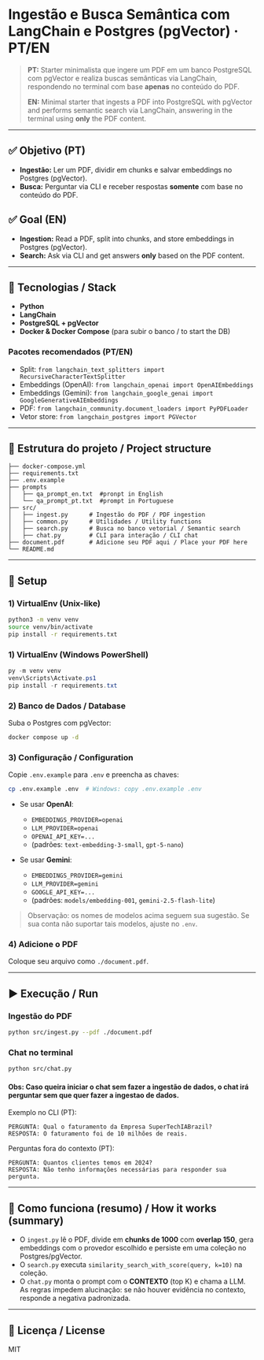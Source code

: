 # Ingestão e Busca Semântica com LangChain e Postgres (pgVector) · PT/EN

> **PT:** Starter minimalista que ingere um PDF em um banco PostgreSQL com pgVector e realiza buscas semânticas via LangChain, respondendo no terminal com base **apenas** no conteúdo do PDF.
>
> **EN:** Minimal starter that ingests a PDF into PostgreSQL with pgVector and performs semantic search via LangChain, answering in the terminal using **only** the PDF content.

---

## ✅ Objetivo (PT)
- **Ingestão:** Ler um PDF, dividir em chunks e salvar embeddings no Postgres (pgVector).
- **Busca:** Perguntar via CLI e receber respostas **somente** com base no conteúdo do PDF.

## ✅ Goal (EN)
- **Ingestion:** Read a PDF, split into chunks, and store embeddings in Postgres (pgVector).
- **Search:** Ask via CLI and get answers **only** based on the PDF content.

---

## 🧰 Tecnologias / Stack
- **Python**
- **LangChain**
- **PostgreSQL + pgVector**
- **Docker & Docker Compose** (para subir o banco / to start the DB)

### Pacotes recomendados (PT/EN)
- Split: `from langchain_text_splitters import RecursiveCharacterTextSplitter`
- Embeddings (OpenAI): `from langchain_openai import OpenAIEmbeddings`
- Embeddings (Gemini): `from langchain_google_genai import GoogleGenerativeAIEmbeddings`
- PDF: `from langchain_community.document_loaders import PyPDFLoader`
- Vetor store: `from langchain_postgres import PGVector`

---

## 📁 Estrutura do projeto / Project structure

```
├── docker-compose.yml
├── requirements.txt
├── .env.example
├── prompts
│   ├── qa_prompt_en.txt  #pronpt in English
│   └── qa_prompt_pt.txt  #prompt in Portuguese
├── src/
│   ├── ingest.py      # Ingestão do PDF / PDF ingestion
│   ├── common.py      # Utilidades / Utility functions
│   ├── search.py      # Busca no banco vetorial / Semantic search
│   ├── chat.py        # CLI para interação / CLI chat
├── document.pdf       # Adicione seu PDF aqui / Place your PDF here
└── README.md
```

---

## 🌱 Setup

### 1) VirtualEnv (Unix-like)
```bash
python3 -m venv venv
source venv/bin/activate
pip install -r requirements.txt
```

### 1) VirtualEnv (Windows PowerShell)
```powershell
py -m venv venv
venv\Scripts\Activate.ps1
pip install -r requirements.txt
```

### 2) Banco de Dados / Database
Suba o Postgres com pgVector:
```bash
docker compose up -d
```

### 3) Configuração / Configuration
Copie `.env.example` para `.env` e preencha as chaves:
```bash
cp .env.example .env  # Windows: copy .env.example .env
```

- Se usar **OpenAI**:
  - `EMBEDDINGS_PROVIDER=openai`
  - `LLM_PROVIDER=openai`
  - `OPENAI_API_KEY=...`
  - (padrões: `text-embedding-3-small`, `gpt-5-nano`)

- Se usar **Gemini**:
  - `EMBEDDINGS_PROVIDER=gemini`
  - `LLM_PROVIDER=gemini`
  - `GOOGLE_API_KEY=...`
  - (padrões: `models/embedding-001`, `gemini-2.5-flash-lite`)

> Observação: os nomes de modelos acima seguem sua sugestão. Se sua conta não suportar tais modelos, ajuste no `.env`.

### 4) Adicione o PDF
Coloque seu arquivo como `./document.pdf`.

---

## ▶️ Execução / Run

### Ingestão do PDF
```bash
python src/ingest.py --pdf ./document.pdf
```

### Chat no terminal
```bash
python src/chat.py
```
#### Obs: Caso queira iniciar o chat sem fazer a ingestão de dados, o chat irá perguntar sem que quer fazer a ingestao de dados.

Exemplo no CLI (PT):
```
PERGUNTA: Qual o faturamento da Empresa SuperTechIABrazil?
RESPOSTA: O faturamento foi de 10 milhões de reais.
```

Perguntas fora do contexto (PT):
```
PERGUNTA: Quantos clientes temos em 2024?
RESPOSTA: Não tenho informações necessárias para responder sua pergunta.
```

---

## 🧪 Como funciona (resumo) / How it works (summary)
- O `ingest.py` lê o PDF, divide em **chunks de 1000** com **overlap 150**, gera embeddings com o provedor escolhido e persiste em uma coleção no Postgres/pgVector.
- O `search.py` executa `similarity_search_with_score(query, k=10)` na coleção.
- O `chat.py` monta o prompt com o **CONTEXTO** (top K) e chama a LLM. As regras impedem alucinação: se não houver evidência no contexto, responde a negativa padronizada.

---

## 🪪 Licença / License
MIT
